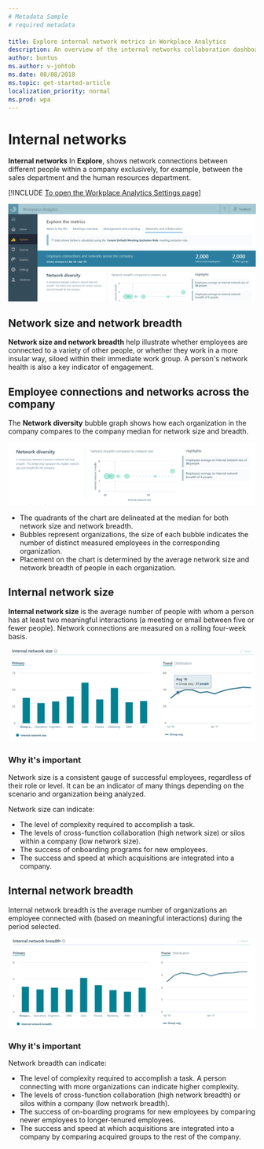 ```yaml
---
# Metadata Sample
# required metadata

title: Explore internal network metrics in Workplace Analytics
description: An overview of the internal networks collaboration dashboards available in Workplace Analytics.
author: buntus
ms.author: v-johtob
ms.date: 08/08/2018
ms.topic: get-started-article
localization_priority: normal 
ms.prod: wpa
---
```

# Internal networks

**Internal networks** 
In **Explore**, shows network connections between different people within a company exclusively, for example, between the sales department and the human resources department.

[!INCLUDE [To open the Workplace Analytics Settings page](../includes/to-open-wpa-explore.md)]

![Networks and collaboration](../images/WpA/Use/networks-and-collaboration-explore.png)

## Network size and network breadth  
**Network size and network breadth** help illustrate whether employees are connected to a variety of other people, or whether they work in a more insular way, siloed within their immediate work group. A person's network health is also a key indicator of engagement.

## Employee connections and networks across the company

The **Network diversity** bubble graph shows how each organization in the company compares to the company median for network size and breadth.

![Network diversity](../images/WpA/Use/network-diversity-explore.png)

* The quadrants of the chart are delineated at the median for both network size and network breadth.
* Bubbles represent organizations, the size of each bubble indicates the number of distinct measured employees in the corresponding organization.
* Placement on the chart is determined by the average network size and network breadth of people in each organization.

## Internal network size

**Internal network size** is the average number of people with whom a person has at least two meaningful interactions (a meeting or email between five or fewer people). Network connections are measured on a rolling four-week basis.

![Internal network size](../images/WpA/Use/internal-network-size-explore.png)

### Why it's important

Network size is a consistent gauge of successful employees, regardless of their role or level. It can be an indicator of many things depending on the scenario and organization being analyzed.

Network size can indicate:

* The level of complexity required to accomplish a task.
* The levels of cross-function collaboration (high network size) or silos within a company (low network size).
* The success of onboarding programs for new employees.
* The success and speed at which acquisitions are integrated into a company.

## Internal network breadth

Internal network breadth is the average number of organizations an employee connected with (based on meaningful interactions) during the period selected.

![Internal network breadth](../images/WpA/Use/internal-network-breadth.png)

### Why it's important

Network breadth can indicate:

* The level of complexity required to accomplish a task. A person connecting with more organizations can indicate higher complexity.
* The levels of cross-function collaboration (high network breadth) or silos within a company (low network breadth).
* The success of on-boarding programs for new employees by comparing newer employees to longer-tenured employees.
* The success and speed at which acquisitions are integrated into a company by comparing acquired groups to the rest of the company.
